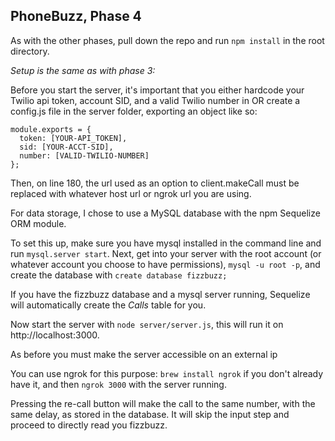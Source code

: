 ## PhoneBuzz, Phase 4

As with the other phases, pull down the repo and run `npm install` in the root directory.

_Setup is the same as with phase 3:_

Before you start the server, it's important that you either hardcode your Twilio api token, account SID, and a valid Twilio number in OR create a config.js file in the server folder, exporting an object like so:

````
module.exports = {
  token: [YOUR-API_TOKEN],
  sid: [YOUR-ACCT-SID],
  number: [VALID-TWILIO-NUMBER]
};
````
Then, on line 180, the url used as an option to client.makeCall must be replaced with whatever host url or ngrok url you are using.

For data storage, I chose to use a MySQL database with the npm Sequelize ORM module.

To set this up, make sure you have mysql installed in the command line and run `mysql.server start`. Next, get into your server with the root account (or whatever account you choose to have permissions), `mysql -u root -p`, and create the database with `create database fizzbuzz;`

If you have the fizzbuzz database and a mysql server running, Sequelize will automatically create the _Calls_ table for you.

Now start the server with `node server/server.js`, this will run it on http://localhost:3000.

As before you must make the server accessible on an external ip

You can use ngrok for this purpose: `brew install ngrok` if you don't already have it, and then `ngrok 3000` with the server running.

Pressing the re-call button will make the call to the same number, with the same delay, as stored in the database. It will skip the input step and proceed to directly read you fizzbuzz.

